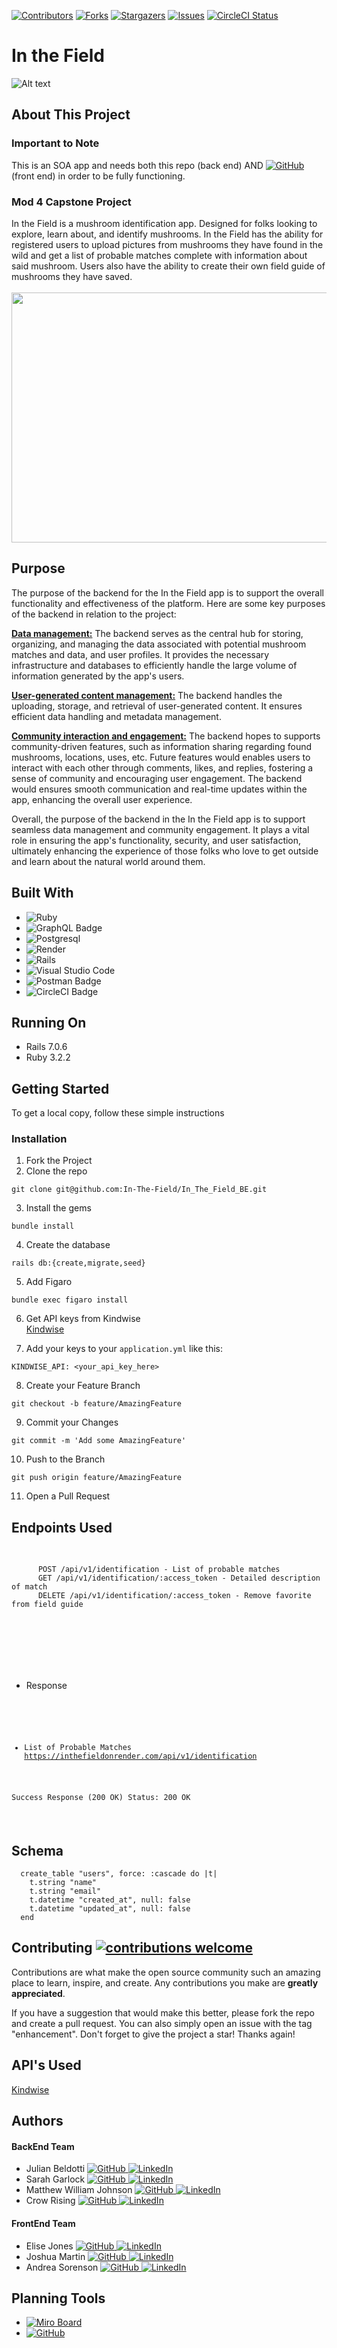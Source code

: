 [![Contributors](https://img.shields.io/github/contributors/In-The-Field/In_The_Field_BE.svg)](https://github.com/In-The-Field/In_The_Field_BE/graphs/contributors)
[![Forks](https://img.shields.io/github/forks/In-The-Field/In_The_Field_BE.svg)](https://github.com/In-The-Field/In_The_Field_BE/forks)
[![Stargazers](https://img.shields.io/github/stars/In-The-Field/In_The_Field_BE.svg)](https://githuB.com/In-The-Field/In_The_Field_BE/stargazers)
[![Issues](https://img.shields.io/github/issues/In-The-Field/In_The_Field_BE.svg)](https://github.com/In-The-Field/In_The_Field_BE/issues)
[![CircleCI Status](https://circleci.com/gh/facebook/react.svg?style=shield)](https://circleci.com/gh/facebook/react)

# In the Field

![Alt text](image.png)

## About This Project
### Important to Note
This is an SOA app and needs both this repo (back end) AND [![GitHub](https://img.shields.io/badge/GitHub-100000?style=for-the-badge&logo=github&logoColor=white) ](https://github.com/In-The-Field/In_The_Field_FE) (front end) in order to be fully functioning.

### Mod 4 Capstone Project
In the Field is a mushroom identification app. Designed for folks looking to explore, learn about, and identify mushrooms. In the Field has the ability for registered users to upload pictures from mushrooms they have found in the wild and get a list of probable matches complete with information about said mushroom. Users also have the ability to create their own field guide of mushrooms they have saved.
                                                  <br><br>
                    <img src="https://www.pbs.org/food/wp-content/blogs.dir/2/files/2014/04/edible-fungi600.jpg" width="600" height="400">
                    
## Purpose

The purpose of the backend for the In the Field app is to support the overall functionality and effectiveness of the platform. Here are some key purposes of the backend in relation to the project:

<b><u>Data management:</u></b> The backend serves as the central hub for storing, organizing, and managing the data associated with potential mushroom matches and data, and user profiles. It provides the necessary infrastructure and databases to efficiently handle the large volume of information generated by the app's users.

<b><u>User-generated content management:</u></b> The backend handles the uploading, storage, and retrieval of user-generated content. It ensures efficient data handling and metadata management. 

<b><u>Community interaction and engagement:</u></b> The backend hopes to supports community-driven features, such as information sharing regarding found mushrooms, locations, uses, etc. Future features would enables users to interact with each other through comments, likes, and replies, fostering a sense of community and encouraging user engagement. The backend would ensures smooth communication and real-time updates within the app, enhancing the overall user experience.

Overall, the purpose of the backend in the In the Field app is to support seamless data management and community engagement. It plays a vital role in ensuring the app's functionality, security, and user satisfaction, ultimately enhancing the experience of those folks who love to get outside and learn about the natural world around them.

## Built With
* ![Ruby](https://img.shields.io/badge/ruby-%23CC342D.svg?style=for-the-badge&logo=ruby&logoColor=white)
* ![GraphQL Badge](https://img.shields.io/badge/GraphQL-E10098?logo=graphql&logoColor=fff&style=for-the-badge)
* ![Postgresql](https://img.shields.io/badge/PostgreSQL-316192?style=for-the-badge&logo=postgresql&logoColor=white)
* ![Render](https://img.shields.io/badge/Render-%46E3B7.svg?style=for-the-badge&logo=render&logoColor=white)
* ![Rails](https://img.shields.io/badge/rails-%23CC0000.svg?style=for-the-badge&logo=ruby-on-rails&logoColor=white)
* ![Visual Studio Code](https://img.shields.io/badge/Visual%20Studio%20Code-0078d7.svg?style=for-the-badge&logo=visual-studio-code&logoColor=white)
* ![Postman Badge](https://img.shields.io/badge/Postman-FF6C37?logo=postman&logoColor=fff&style=for-the-badge)
* ![CircleCI Badge](https://img.shields.io/badge/CircleCI-343434?logo=circleci&logoColor=fff&style=for-the-badge)

## Running On
  - Rails 7.0.6
  - Ruby 3.2.2

## <b>Getting Started</b>

To get a local copy, follow these simple instructions

### <b>Installation</b>

1. Fork the Project
2. Clone the repo 
``` 
git clone git@github.com:In-The-Field/In_The_Field_BE.git
```
3. Install the gems
```
bundle install
```
4. Create the database
```
rails db:{create,migrate,seed}
```
5. Add Figaro
```
bundle exec figaro install
```
6. Get API keys from Kindwise <br>
[Kindwise](https://www.kindwise.com/mushroom-id)<br>

7. Add your keys to your `application.yml` like this:
```
KINDWISE_API: <your_api_key_here>
```
8. Create your Feature Branch 
```
git checkout -b feature/AmazingFeature
```
9. Commit your Changes 
```
git commit -m 'Add some AmazingFeature' 
```
10. Push to the Branch 
```
git push origin feature/AmazingFeature
```
11. Open a Pull Request

## Endpoints Used

<div style="overflow: auto; height: 200px;">
  <pre>
    <code>
      POST /api/v1/identification - List of probable matches
      GET /api/v1/identification/:access_token - Detailed description of match
      DELETE /api/v1/identification/:access_token - Remove favorite from field guide
    </code>
  </pre>
</div>

- Response

<div style="overflow: auto; height: 200px;">
  <pre>
    <code>

- List of Probable Matches 
https://inthefieldonrender.com/api/v1/identification

Success Response (200 OK)
Status: 200 OK

{ "data": [
  {
    "id": "558fbb57c985b800",
    "name": "Boletus edulis",
    "probability": 0.5454445
      }
  ]
}

Error Response (400 Bad Request):
Status: 400 Bad Request

{
  "error":
  {
    "code": "BAD_REQUEST",
    "message": "Photo does not have high enough probability of being a mushroom"
  }
}
 

- Detailed Description (of single mushroom)
https://inthefieldonrender.com/api/v1/identification/:access_token

Success Response (200 OK)
Status 200 OK

{
  "data": [
    {
      "id": "558fbb57c985b800",
      "access_token": "VnR9gExfqegyJ27",
      "name": "Boletus edulis",
      "common_names": [
        "Cep",
        "King Bolete",
        "Penny Bun",
        "Porcini"
      ],
      "edibility": "choice",
      "description": {
        "value": "Boletus edulis blah blah blah blah"
      }
    }
  ]
}

Error Response(400 Bad Request)
Status 400 Bad Response

{
  "error":
  {
    "code": "BAD_REQUEST",
    "message": "Access token is not valid"
  }
}



- Delete Mushroom

    </code>
  </pre>
</div>


## Schema
```
  create_table "users", force: :cascade do |t|
    t.string "name"
    t.string "email"
    t.datetime "created_at", null: false
    t.datetime "updated_at", null: false
  end
```

## Contributing  [![contributions welcome](https://img.shields.io/badge/contributions-welcome-brightgreen.svg?style=flat)](https://github.com/In-The-Field/In_The_Field_BE/issues)
Contributions are what make the open source community such an amazing place to learn, inspire, and create. Any contributions you make are **greatly appreciated**.

If you have a suggestion that would make this better, please fork the repo and create a pull request. You can also simply open an issue with the tag "enhancement".
Don't forget to give the project a star! Thanks again!

## API's Used
[Kindwise](https://www.kindwise.com/mushroom-id)<br>


## Authors
#### BackEnd Team
- Julian Beldotti [![GitHub](https://img.shields.io/badge/GitHub-100000?style=for-the-badge&logo=github&logoColor=white) ](https://github.com/JCBeldo) [![LinkedIn](https://img.shields.io/badge/LinkedIn-0077B5?style=for-the-badge&logo=linkedin&logoColor=white) ]()
- Sarah Garlock [![GitHub](https://img.shields.io/badge/GitHub-100000?style=for-the-badge&logo=github&logoColor=white) ](https://github.com/sarahgarlock) [![LinkedIn](https://img.shields.io/badge/LinkedIn-0077B5?style=for-the-badge&logo=linkedin&logoColor=white) ](https://www.linkedin.com/in/sarah-garlock/)
- Matthew William Johnson [![GitHub](https://img.shields.io/badge/GitHub-100000?style=for-the-badge&logo=github&logoColor=white) ]( https://github.com/MWMJohnson) [![LinkedIn](https://img.shields.io/badge/LinkedIn-0077B5?style=for-the-badge&logo=linkedin&logoColor=white) ]()
- Crow Rising [![GitHub](https://img.shields.io/badge/GitHub-100000?style=for-the-badge&logo=github&logoColor=white) ](https://github.com/CrowRising) [![LinkedIn](https://img.shields.io/badge/LinkedIn-0077B5?style=for-the-badge&logo=linkedin&logoColor=white) ](https://www.linkedin.com/in/crowrising/)
#### FrontEnd Team
- Elise Jones [![GitHub](https://img.shields.io/badge/GitHub-100000?style=for-the-badge&logo=github&logoColor=white) ](https://github.com/Elise-Jones) [![LinkedIn](https://img.shields.io/badge/LinkedIn-0077B5?style=for-the-badge&logo=linkedin&logoColor=white) ](https://www.linkedin.com/in/elise-jones-964bb5264/) 
- Joshua Martin [![GitHub](https://img.shields.io/badge/GitHub-100000?style=for-the-badge&logo=github&logoColor=white) ](https://github.com/jmartin777) [![LinkedIn](https://img.shields.io/badge/LinkedIn-0077B5?style=for-the-badge&logo=linkedin&logoColor=white) ](https://www.linkedin.com/in/joshua-c-martin/)
- Andrea Sorenson [![GitHub](https://img.shields.io/badge/GitHub-100000?style=for-the-badge&logo=github&logoColor=white) ](https://github.com/andreasorensen) [![LinkedIn](https://img.shields.io/badge/LinkedIn-0077B5?style=for-the-badge&logo=linkedin&logoColor=white) ](https://www.linkedin.com/in/andrea-sorensen-/)


## Planning Tools
- [![Miro Board](https://img.shields.io/badge/Miro-050038?style=for-the-badge&logo=Miro&logoColor=white)](https://miro.com/app/board/uXjVMsa-Jz0=/?moveToWidget=3458764562195436996&cot=14)
- [![GitHub](https://img.shields.io/badge/GitHub-100000?style=for-the-badge&logo=github&logoColor=white) ](https://github.com/orgs/In-The-Field/projects/2)
